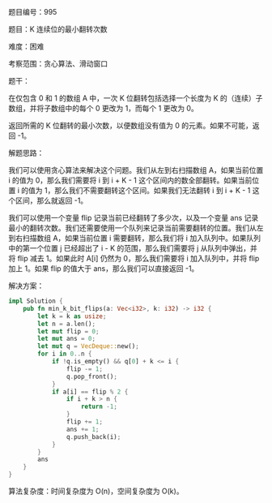 题目编号：995

题目：K 连续位的最小翻转次数

难度：困难

考察范围：贪心算法、滑动窗口

题干：

在仅包含 0 和 1 的数组 A 中，一次 K 位翻转包括选择一个长度为 K 的（连续）子数组，并将子数组中的每个 0 更改为 1，而每个 1 更改为 0。

返回所需的 K 位翻转的最小次数，以便数组没有值为 0 的元素。如果不可能，返回 -1。

解题思路：

我们可以使用贪心算法来解决这个问题。我们从左到右扫描数组 A，如果当前位置 i 的值为 0，那么我们需要将 i 到 i + K - 1 这个区间内的数全部翻转。如果当前位置 i 的值为 1，那么我们不需要翻转这个区间。如果我们无法翻转 i 到 i + K - 1 这个区间，那么就返回 -1。

我们可以使用一个变量 flip 记录当前已经翻转了多少次，以及一个变量 ans 记录最小的翻转次数。我们还需要使用一个队列来记录当前需要翻转的位置。我们从左到右扫描数组 A，如果当前位置 i 需要翻转，那么我们将 i 加入队列中。如果队列中的第一个位置 j 已经超出了 i - K 的范围，那么我们需要将 j 从队列中弹出，并将 flip 减去 1。如果此时 A[i] 仍然为 0，那么我们需要将 i 加入队列中，并将 flip 加上 1。如果 flip 的值大于 ans，那么我们可以直接返回 -1。

解决方案：

```rust
impl Solution {
    pub fn min_k_bit_flips(a: Vec<i32>, k: i32) -> i32 {
        let k = k as usize;
        let n = a.len();
        let mut flip = 0;
        let mut ans = 0;
        let mut q = VecDeque::new();
        for i in 0..n {
            if !q.is_empty() && q[0] + k <= i {
                flip -= 1;
                q.pop_front();
            }
            if a[i] == flip % 2 {
                if i + k > n {
                    return -1;
                }
                flip += 1;
                ans += 1;
                q.push_back(i);
            }
        }
        ans
    }
}
```

算法复杂度：时间复杂度为 O(n)，空间复杂度为 O(k)。